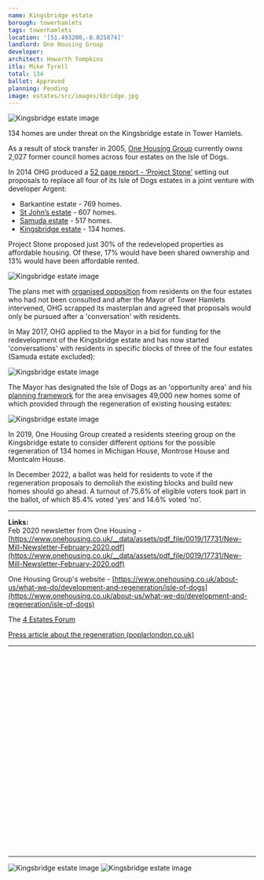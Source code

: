```yaml
---
name: Kingsbridge estate
borough: towerhamlets
tags: towerhamlets
location: '[51.493200,-0.025874]'
landlord: One Housing Group
developer:
architect: Howarth Tompkins
itla: Mike Tyrell
total: 134
ballot: Approved
planning: Pending
image: estates/src/images/kbridge.jpg
---
```

![Kingsbridge estate image](src/images/kbridge.jpg)

134 homes are under threat on the Kingsbridge estate in Tower Hamlets.

As a result of stock transfer in 2005, [One Housing Group](https://onehousing.co.uk) currently owns 2,027 former council homes across four estates on the Isle of Dogs.

In 2014 OHG produced a [52 page report - ‘Project Stone’](/images/ProjectStone.pdf) setting out proposals to replace all four of its Isle of Dogs estates in a joint venture with developer Argent:  

 * Barkantine estate - 769 homes.
 * [St John’s estate](/estates/towerhamlets/stjohns/) - 607 homes.
 * [Samuda estate](/estates/towerhamlets/samuda/) - 517 homes.
 * [Kingsbridge estate](/estates/towerhamlets/kingsbridge/) - 134 homes.

Project Stone proposed just 30% of the redeveloped properties as affordable housing. Of these, 17% would have been shared ownership and 13% would have been affordable rented. 

![Kingsbridge estate image](src/images/pstone.png)

The plans met with [organised opposition](http://www.4estatesforum.org.uk) from residents on the four estates who had not been consulted and after the Mayor of Tower Hamlets intervened, OHG scrapped its masterplan and agreed that proposals would only be pursued after a 'conversation' with residents.

In May 2017, OHG applied to the Mayor in a bid for funding for the redevelopment of the Kingsbridge estate and has now started 'conversations' with residents in specific blocks of three of the four estates (Samuda estate excluded): 

![Kingsbridge estate image](src/images/ohgconversations.png)

The Mayor has designated the Isle of Dogs as an 'opportunity area' and his [planning framework](https://airdrive-secure.s3-eu-west-1.amazonaws.com/london/dataset/isle-of-dogs-and-south-poplar-opportunity-area-planning-framework/2019-10-18T14%3A33%3A23/Appendix%20A%20Isle%20of%20Dogs%20and%20South%20Poplar%20OAPF.pdf?X-Amz-Algorithm=AWS4-HMAC-SHA256&X-Amz-Credential=AKIAJJDIMAIVZJDICKHA%2F20200603%2Feu-west-1%2Fs3%2Faws4_request&X-Amz-Date=20200603T161828Z&X-Amz-Expires=300&X-Amz-Signature=e9f1e1b74bfcd4ea3f185de6fa62ea24ad89c7701eee317bad9d78024ba5474f&X-Amz-SignedHeaders=host) for the area envisages 49,000 new homes some of which provided through the regeneration of existing housing estates:

![Kingsbridge estate image](src/images/isleofdogsoapf.png)

In 2019, One Housing Group created a residents steering group on the Kingsbridge estate to consider different options for the possible regeneration of 134 homes in Michigan House, Montrose House and Montcalm House.

In December 2022, a ballot was held for residents to vote if the regeneration proposals to demolish the existing blocks and build new homes should go ahead. A turnout of 75.6% of eligible voters took part in the ballot, of which 85.4% voted ‘yes’ and 14.6% voted ‘no’.

---

__Links:__  
Feb 2020 newsletter from One Housing - [https://www.onehousing.co.uk/__data/assets/pdf_file/0019/17731/New-Mill-Newsletter-February-2020.pdf](https://www.onehousing.co.uk/__data/assets/pdf_file/0019/17731/New-Mill-Newsletter-February-2020.pdf)

One Housing Group's website - [https://www.onehousing.co.uk/about-us/what-we-do/development-and-regeneration/isle-of-dogs](https://www.onehousing.co.uk/about-us/what-we-do/development-and-regeneration/isle-of-dogs)

The [4 Estates Forum](http://4estatesforum.org.uk)

[Press article about the regeneration (poplarlondon.co.uk)](https://poplarlondon.co.uk/isle-of-dogs-residents-fight-to-remain-in-canary-wharf-housing-revolution/)

---

<!------------THE CODE BELOW RENDERS THE MAP - DO NOT EDIT! ---------------------------->

<div id="map" style="width: 100%; height: 400px;"></div>

<script>
  var map = L.map('map').setView({{ location }}, 13);
  L.tileLayer('https://tile.openstreetmap.org/{z}/{x}/{y}.png', {
  maxZoom: 19,
attribution: '&copy; <a href="http://www.openstreetmap.org/copyright">OpenStreetMap</a>'
}).addTo(map);
var circle = L.circle({{ location }}, {
    color: 'red',
    fillColor: '#f03',
    fillOpacity: 0.5,
    radius: 500
}).addTo(map);
</script>

---

![Kingsbridge estate image](src/images/kingsbridge2.png)
![Kingsbridge estate image](src/images/kingsbridge3.png)
